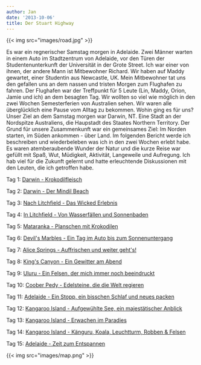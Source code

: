 ```yaml
---
author: Jan
date: '2013-10-06'
title: Der Stuart Highway
---
```

{{< img src="images/road.jpg" >}}


Es war ein regnerischer Samstag morgen in Adelaide. Zwei Männer warten in einem
Auto im Stadtzentrum von Adelaide, vor den Türen der Studentenunterkunft der
Universität in der Grote Street. Ich war einer von ihnen, der andere Mann ist
Mitbewohner Richard. Wir haben auf Maddy gewartet, einer Studentin aus
Newcastle, UK. Mein Mitbewohner tat uns den gefallen uns an dem nassen und
tristen Morgen zum Flughafen zu fahren. Der Flughafen war der Treffpunkt für 5
Leute (Lin, Maddy, Orion, Jamie und ich) an dem besagten Tag. Wir wollten so
viel wie möglich in den zwei Wochen Semesterferien von Australien sehen. Wir
waren alle überglücklich eine Pause vom Alltag zu bekommen. Wohin ging es für
uns? Unser Ziel an dem Samstag morgen war Darwin, NT. Eine Stadt an der
Nordspitze Australiens, die Haupstadt des Staates Northern Territory. Der Grund
für unsere Zusammenkunft war ein gemeinsames Ziel: Im Norden starten, im Süden
ankommen - über Land. Im folgenden Bericht werde ich beschreiben und
wiederbeleben was ich in den zwei Wochen erlebt habe. Es waren atemberaubende
Wunder der Natur und die kurze Reise war gefüllt mit Spaß, Wut, Müdigkeit,
Aktivität, Langeweile und Aufregung. Ich hab viel für die Zukunft gelernt und
hatte erleuchtende Diskussionen mit den Leuten, die ich getroffen habe.

Tag 1: [Darwin - Krokodilfleisch](/pages/stuart_highway/day_01/)

Tag 2: [Darwin - Der Mindil Beach](/pages/stuart_highway/day_02)

Tag 3: [Nach Litchfield - Das Wicked Erlebnis](/pages/stuart_highway/day_03)

Tag 4: [In Litchfield - Von Wasserfällen und Sonnenbaden](/pages/stuart_highway/day_04)

Tag 5: [Mataranka - Planschen mit Krokodilen](/pages/stuart_highway/day_05)

Tag 6: [Devil's Marbles - Ein Tag im Auto bis zum Sonnenuntergang](/pages/stuart_highway/day_06)

Tag 7: [Alice Springs - Auffrischen und weiter geht's!](/pages/stuart_highway/day_07)

Tag 8: [King's Canyon - Ein Gewitter am Abend](/pages/stuart_highway/day_08)

Tag 9: [Uluru - Ein Felsen, der mich immer noch beeindruckt](/pages/stuart_highway/day_09)

Tag 10: [Coober Pedy - Edelsteine, die die Welt regieren](/pages/stuart_highway/day_10)

Tag 11: [Adelaide - Ein Stopp, ein bisschen Schlaf und neues packen](/pages/stuart_highway/day_11)

Tag 12: [Kangaroo Island - Aufgewühlte See, ein majestätischer Anblick](/pages/stuart_highway/day_12)

Tag 13: [Kangaroo Island - Erwachen im Paradies](/pages/stuart_highway/day_13)

Tag 14: [Kangaroo Island - Känguru, Koala, Leuchtturm, Robben & Felsen](/pages/stuart_highway/day_14)

Tag 15: [Adelaide - Zeit zum Entspannen](/pages/stuart_highway/day_15)

{{< img src="images/map.png" >}}
